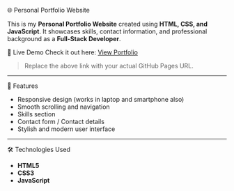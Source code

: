 🌐 Personal Portfolio Website

This is my **Personal Portfolio Website** created using **HTML, CSS, and JavaScript**. It showcases skills, contact information, and professional background as a **Full-Stack Developer**.

🔗 Live Demo
Check it out here: [View Portfolio](https://yourusername.github.io/your-repo-name)

> Replace the above link with your actual GitHub Pages URL.

---

🚀 Features

- Responsive design (works in laptop and smartphone also)
- Smooth scrolling and navigation
- Skills section
- Contact form / Contact details
- Stylish and modern user interface

---

🛠️ Technologies Used

- **HTML5**
- **CSS3**
- **JavaScript**
